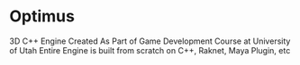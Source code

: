 # Optimus
3D C++ Engine Created As Part of Game Development Course at University of Utah
Entire Engine is built from scratch on C++, Raknet, Maya Plugin, etc
